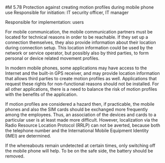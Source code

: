 #M 5.78 Protection against creating motion profiles during mobile phone use
Responsible for initiation: IT security officer, IT manager

Responsible for implementation: users

For mobile communication, the mobile communication partners must be located for technical reasons in order to be reachable. If they set up a connection themselves, they also provide information about their location during connection setup. This location information could be used by the network or service operator, but possibly also by third parties, to form personal or device related movement profiles.

In modern mobile phones, some applications may have access to the Internet and the built-in GPS receiver, and may provide location information that allows third parties to create motion profiles as well. Applications that request these rights for non-functional reasons should not be installed. For all other applications, there is a need to balance the risk of motion profiles with the benefits of the application.

If motion profiles are considered a hazard then, if practicable, the mobile phones and also the SIM cards should be exchanged more frequently among the employees. Thus, an association of the devices and cards to a particular user is at least made more difficult. However, localization via the Radio Resource Location Protocol (RRLP) can not be averted, because both the telephone number and the International Mobile Equipment Identity (IMEI) are determined.

If the whereabouts remain undetected at certain times, only switching off the mobile phone will help. To be on the safe side, the battery should be removed.



